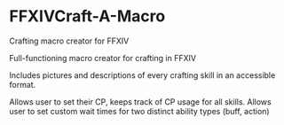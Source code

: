 FFXIVCraft-A-Macro
==================

Crafting macro creator for FFXIV

Full-functioning macro creator for crafting in FFXIV

Includes pictures and descriptions of every crafting skill in an accessible format.

Allows user to set their CP, keeps track of CP usage for all skills.
Allows user to set custom wait times for two distinct ability types (buff, action)
